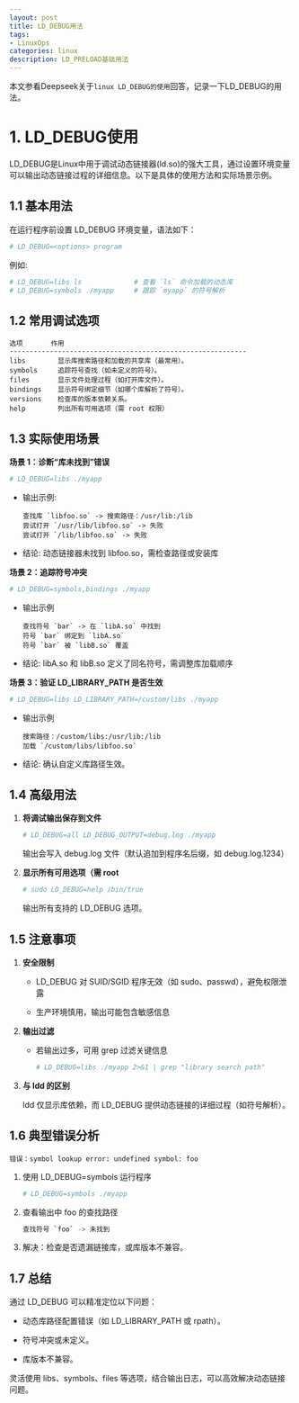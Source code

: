```yaml
---
layout: post
title: LD_DEBUG用法
tags:
- LinuxOps
categories: linux
description: LD_PRELOAD基础用法
---
```


本文参看Deepseek关于`linux LD_DEBUG的使用`回答，记录一下LD_DEBUG的用法。


<!-- more -->

# 1. LD_DEBUG使用

LD_DEBUG是Linux中用于调试动态链接器(ld.so)的强大工具，通过设置环境变量可以输出动态链接过程的详细信息。以下是具体的使用方法和实际场景示例。

## 1.1 基本用法

在运行程序前设置 LD_DEBUG 环境变量，语法如下：

```bash
# LD_DEBUG=<options> program
```

例如:

```bash
# LD_DEBUG=libs ls             # 查看 `ls` 命令加载的动态库
# LD_DEBUG=symbols ./myapp     # 跟踪 `myapp` 的符号解析
```

## 1.2 常用调试选项

```text
选项	     作用
-----------------------------------------------------------
libs	    显示库搜索路径和加载的共享库（最常用）。
symbols	    追踪符号查找（如未定义的符号）。
files	    显示文件处理过程（如打开库文件）。
bindings	显示符号绑定细节（如哪个库解析了符号）。
versions	检查库的版本依赖关系。
help	    列出所有可用选项（需 root 权限）
```

## 1.3 实际使用场景

**场景 1：诊断“库未找到”错误**

```bash
# LD_DEBUG=libs ./myapp
```

  - 输出示例:

    ```text
    查找库 `libfoo.so` -> 搜索路径：/usr/lib:/lib
    尝试打开 `/usr/lib/libfoo.so` -> 失败
    尝试打开 `/lib/libfoo.so` -> 失败
    ```
  - 结论: 动态链接器未找到 libfoo.so，需检查路径或安装库

**场景 2：追踪符号冲突**

```bash
# LD_DEBUG=symbols,bindings ./myapp
```

  - 输出示例

    ```text
	查找符号 `bar` -> 在 `libA.so` 中找到
    符号 `bar` 绑定到 `libA.so`
    符号 `bar` 被 `libB.so` 覆盖
	```

  - 结论: libA.so 和 libB.so 定义了同名符号，需调整库加载顺序

**场景 3：验证 LD_LIBRARY_PATH 是否生效**

```bash
# LD_DEBUG=libs LD_LIBRARY_PATH=/custom/libs ./myapp
```

  - 输出示例

    ```text
	搜索路径：/custom/libs:/usr/lib:/lib
    加载 `/custom/libs/libfoo.so`
	```

  - 结论: 确认自定义库路径生效。

## 1.4 高级用法

1. **将调试输出保存到文件**

    ```bash
	# LD_DEBUG=all LD_DEBUG_OUTPUT=debug.log ./myapp
	```

    输出会写入 debug.log 文件（默认追加到程序名后缀，如 debug.log.1234）

1. **显示所有可用选项（需 root**

    ```bash
	# sudo LD_DEBUG=help /bin/true
	```

	输出所有支持的 LD_DEBUG 选项。

## 1.5 注意事项

1. **安全限制**

    - LD_DEBUG 对 SUID/SGID 程序无效（如 sudo、passwd），避免权限泄露

	- 生产环境慎用，输出可能包含敏感信息

1. **输出过滤**

    - 若输出过多，可用 grep 过滤关键信息

	  ```bash
	  # LD_DEBUG=libs ./myapp 2>&1 | grep "library search path"
	  ```

1. **与 ldd 的区别**

    ldd 仅显示库依赖，而 LD_DEBUG 提供动态链接的详细过程（如符号解析）。


## 1.6 典型错误分析

```text
错误：symbol lookup error: undefined symbol: foo
```
1. 使用 LD_DEBUG=symbols 运行程序

    ```bash
    # LD_DEBUG=symbols ./myapp
    ```

1. 查看输出中 foo 的查找路径

    ```bash
	查找符号 `foo` -> 未找到
	```

1. 解决：检查是否遗漏链接库，或库版本不兼容。

## 1.7 总结

通过 LD_DEBUG 可以精准定位以下问题：

- 动态库路径配置错误（如 LD_LIBRARY_PATH 或 rpath）。

- 符号冲突或未定义。

- 库版本不兼容。

灵活使用 libs、symbols、files 等选项，结合输出日志，可以高效解决动态链接问题。



<br />
<br />
<br />





